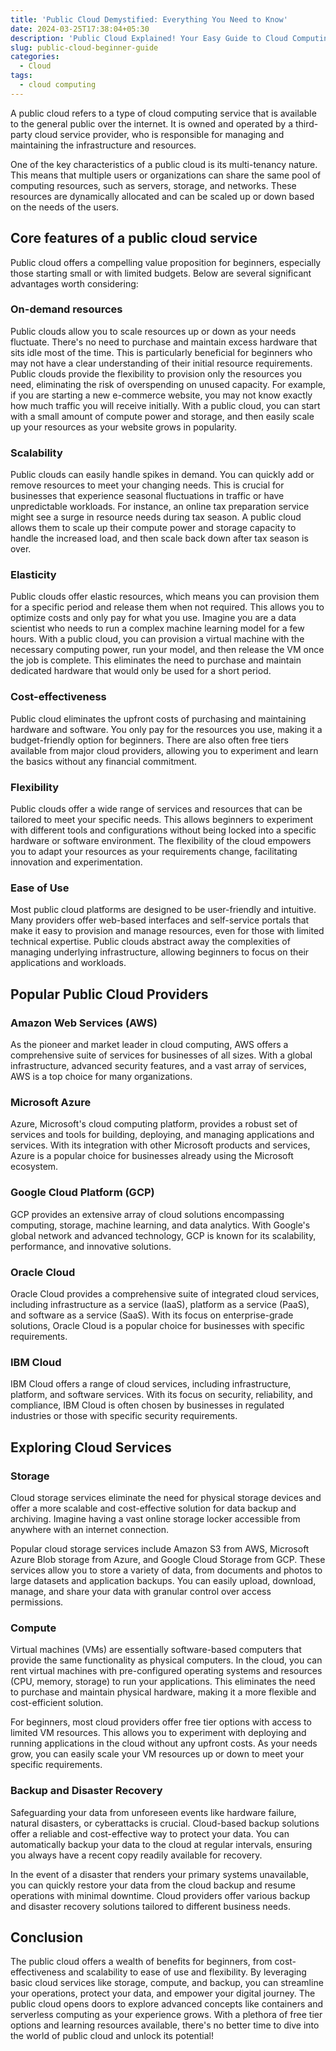 ```yaml
---
title: 'Public Cloud Demystified: Everything You Need to Know'
date: 2024-03-25T17:38:04+05:30
description: 'Public Cloud Explained! Your Easy Guide to Cloud Computing. Learn the basics & unlock its potential.'
slug: public-cloud-beginner-guide
categories:
  - Cloud
tags:
  - cloud computing
---
```

A public cloud refers to a type of cloud computing service that is available to the general public over the internet. It is owned and operated by a third-party cloud service provider, who is responsible for managing and maintaining the infrastructure and resources.

One of the key characteristics of a public cloud is its multi-tenancy nature. This means that multiple users or organizations can share the same pool of computing resources, such as servers, storage, and networks. These resources are dynamically allocated and can be scaled up or down based on the needs of the users.

## Core features of a public cloud service

Public cloud offers a compelling value proposition for beginners, especially those starting small or with limited budgets. Below are several significant advantages worth considering:

### On-demand resources

Public clouds allow you to scale resources up or down as your needs fluctuate. There's no need to purchase and maintain excess hardware that sits idle most of the time. This is particularly beneficial for beginners who may not have a clear understanding of their initial resource requirements. Public clouds provide the flexibility to provision only the resources you need, eliminating the risk of overspending on unused capacity. For example, if you are starting a new e-commerce website, you may not know exactly how much traffic you will receive initially. With a public cloud, you can start with a small amount of compute power and storage, and then easily scale up your resources as your website grows in popularity.

### Scalability

Public clouds can easily handle spikes in demand. You can quickly add or remove resources to meet your changing needs. This is crucial for businesses that experience seasonal fluctuations in traffic or have unpredictable workloads. For instance, an online tax preparation service might see a surge in resource needs during tax season. A public cloud allows them to scale up their compute power and storage capacity to handle the increased load, and then scale back down after tax season is over.

### Elasticity

Public clouds offer elastic resources, which means you can provision them for a specific period and release them when not required. This allows you to optimize costs and only pay for what you use. Imagine you are a data scientist who needs to run a complex machine learning model for a few hours. With a public cloud, you can provision a virtual machine with the necessary computing power, run your model, and then release the VM once the job is complete. This eliminates the need to purchase and maintain dedicated hardware that would only be used for a short period.

### Cost-effectiveness

Public cloud eliminates the upfront costs of purchasing and maintaining hardware and software. You only pay for the resources you use, making it a budget-friendly option for beginners. There are also often free tiers available from major cloud providers, allowing you to experiment and learn the basics without any financial commitment.

### Flexibility

Public clouds offer a wide range of services and resources that can be tailored to meet your specific needs. This allows beginners to experiment with different tools and configurations without being locked into a specific hardware or software environment. The flexibility of the cloud empowers you to adapt your resources as your requirements change, facilitating innovation and experimentation.

### Ease of Use

Most public cloud platforms are designed to be user-friendly and intuitive. Many providers offer web-based interfaces and self-service portals that make it easy to provision and manage resources, even for those with limited technical expertise. Public clouds abstract away the complexities of managing underlying infrastructure, allowing beginners to focus on their applications and workloads.

## Popular Public Cloud Providers

### Amazon Web Services (AWS)

As the pioneer and market leader in cloud computing, AWS offers a comprehensive suite of services for businesses of all sizes. With a global infrastructure, advanced security features, and a vast array of services, AWS is a top choice for many organizations.

### Microsoft Azure

Azure, Microsoft's cloud computing platform, provides a robust set of services and tools for building, deploying, and managing applications and services. With its integration with other Microsoft products and services, Azure is a popular choice for businesses already using the Microsoft ecosystem.

### Google Cloud Platform (GCP)

GCP provides an extensive array of cloud solutions encompassing computing, storage, machine learning, and data analytics. With Google's global network and advanced technology, GCP is known for its scalability, performance, and innovative solutions.

### Oracle Cloud

Oracle Cloud provides a comprehensive suite of integrated cloud services, including infrastructure as a service (IaaS), platform as a service (PaaS), and software as a service (SaaS). With its focus on enterprise-grade solutions, Oracle Cloud is a popular choice for businesses with specific requirements.

### IBM Cloud

IBM Cloud offers a range of cloud services, including infrastructure, platform, and software services. With its focus on security, reliability, and compliance, IBM Cloud is often chosen by businesses in regulated industries or those with specific security requirements.

## Exploring Cloud Services

### Storage

Cloud storage services eliminate the need for physical storage devices and offer a more scalable and cost-effective solution for data backup and archiving. Imagine having a vast online storage locker accessible from anywhere with an internet connection.

Popular cloud storage services include Amazon S3 from AWS, Microsoft Azure Blob storage from Azure, and Google Cloud Storage from GCP. These services allow you to store a variety of data, from documents and photos to large datasets and application backups. You can easily upload, download, manage, and share your data with granular control over access permissions.

### Compute

Virtual machines (VMs) are essentially software-based computers that provide the same functionality as physical computers. In the cloud, you can rent virtual machines with pre-configured operating systems and resources (CPU, memory, storage) to run your applications. This eliminates the need to purchase and maintain physical hardware, making it a more flexible and cost-efficient solution.

For beginners, most cloud providers offer free tier options with access to limited VM resources. This allows you to experiment with deploying and running applications in the cloud without any upfront costs. As your needs grow, you can easily scale your VM resources up or down to meet your specific requirements.

### Backup and Disaster Recovery

Safeguarding your data from unforeseen events like hardware failure, natural disasters, or cyberattacks is crucial. Cloud-based backup solutions offer a reliable and cost-effective way to protect your data. You can automatically backup your data to the cloud at regular intervals, ensuring you always have a recent copy readily available for recovery.

In the event of a disaster that renders your primary systems unavailable, you can quickly restore your data from the cloud backup and resume operations with minimal downtime. Cloud providers offer various backup and disaster recovery solutions tailored to different business needs.

## Conclusion

The public cloud offers a wealth of benefits for beginners, from cost-effectiveness and scalability to ease of use and flexibility. By leveraging basic cloud services like storage, compute, and backup, you can streamline your operations, protect your data, and empower your digital journey. The public cloud opens doors to explore advanced concepts like containers and serverless computing as your experience grows. With a plethora of free tier options and learning resources available, there's no better time to dive into the world of public cloud and unlock its potential!